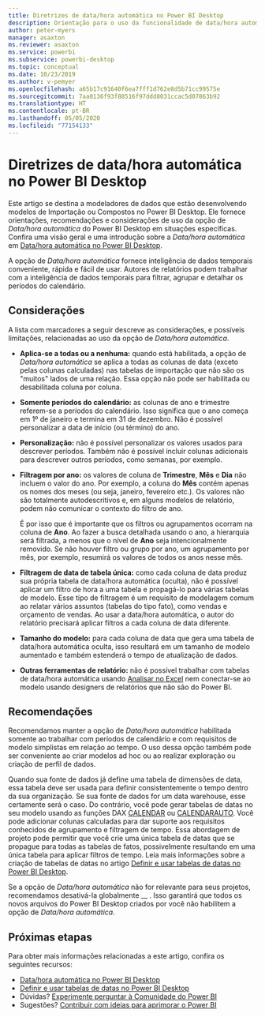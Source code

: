 ```yaml
---
title: Diretrizes de data/hora automática no Power BI Desktop
description: Orientação para o uso da funcionalidade de data/hora automática no Power BI Desktop.
author: peter-myers
manager: asaxton
ms.reviewer: asaxton
ms.service: powerbi
ms.subservice: powerbi-desktop
ms.topic: conceptual
ms.date: 10/23/2019
ms.author: v-pemyer
ms.openlocfilehash: a65b17c91640f6ea7fff1d762e8d5b71cc99575e
ms.sourcegitcommit: 7aa0136f93f88516f97ddd8031ccac5d07863b92
ms.translationtype: HT
ms.contentlocale: pt-BR
ms.lasthandoff: 05/05/2020
ms.locfileid: "77154133"
---
```

# <a name="auto-datetime-guidance-in-power-bi-desktop"></a>Diretrizes de data/hora automática no Power BI Desktop

Este artigo se destina a modeladores de dados que estão desenvolvendo modelos de Importação ou Compostos no Power BI Desktop. Ele fornece orientações, recomendações e considerações de uso da opção de _Data/hora automática_ do Power BI Desktop em situações específicas. Confira uma visão geral e uma introdução sobre a _Data/hora automática_ em [Data/hora automática no Power BI Desktop](../desktop-auto-date-time.md).

A opção de _Data/hora automática_ fornece inteligência de dados temporais conveniente, rápida e fácil de usar. Autores de relatórios podem trabalhar com a inteligência de dados temporais para filtrar, agrupar e detalhar os períodos do calendário.

## <a name="considerations"></a>Considerações

A lista com marcadores a seguir descreve as considerações, e possíveis limitações, relacionadas ao uso da opção de _Data/hora automática_.

- **Aplica-se a todas ou a nenhuma:** quando está habilitada, a opção de _Data/hora automática_ se aplica a todas as colunas de data (exceto pelas colunas calculadas) nas tabelas de importação que não são os &quot;muitos&quot; lados de uma relação. Essa opção não pode ser habilitada ou desabilitada coluna por coluna.
- **Somente períodos do calendário:** as colunas de ano e trimestre referem-se a períodos do calendário. Isso significa que o ano começa em 1º de janeiro e termina em 31 de dezembro. Não é possível personalizar a data de início (ou término) do ano.
- **Personalização:** não é possível personalizar os valores usados para descrever períodos. Também não é possível incluir colunas adicionais para descrever outros períodos, como semanas, por exemplo.
- **Filtragem por ano:** os valores de coluna de **Trimestre**, **Mês** e **Dia** não incluem o valor do ano. Por exemplo, a coluna do **Mês** contém apenas os nomes dos meses (ou seja, janeiro, fevereiro etc.). Os valores não são totalmente autodescritivos e, em alguns modelos de relatório, podem não comunicar o contexto do filtro de ano.

    É por isso que é importante que os filtros ou agrupamentos ocorram na coluna de **Ano**. Ao fazer a busca detalhada usando o ano, a hierarquia será filtrada, a menos que o nível de **Ano** seja intencionalmente removido. Se não houver filtro ou grupo por ano, um agrupamento por mês, por exemplo, resumirá os valores de todos os anos nesse mês.
- **Filtragem de data de tabela única:** como cada coluna de data produz sua própria tabela de data/hora automática (oculta), não é possível aplicar um filtro de hora a uma tabela e propagá-lo para várias tabelas de modelo. Esse tipo de filtragem é um requisito de modelagem comum ao relatar vários assuntos (tabelas do tipo fato), como vendas e orçamento de vendas. Ao usar a data/hora automática, o autor do relatório precisará aplicar filtros a cada coluna de data diferente.
- **Tamanho do modelo:** para cada coluna de data que gera uma tabela de data/hora automática oculta, isso resultará em um tamanho de modelo aumentado e também estenderá o tempo de atualização de dados.
- **Outras ferramentas de relatório:** não é possível trabalhar com tabelas de data/hora automática usando [Analisar no Excel](../service-analyze-in-excel.md) nem conectar-se ao modelo usando designers de relatórios que não são do Power BI.

## <a name="recommendations"></a>Recomendações

Recomendamos manter a opção de _Data/hora automática_ habilitada somente ao trabalhar com períodos de calendário e com requisitos de modelo simplistas em relação ao tempo. O uso dessa opção também pode ser conveniente ao criar modelos ad hoc ou ao realizar exploração ou criação de perfil de dados.

Quando sua fonte de dados já define uma tabela de dimensões de data, essa tabela deve ser usada para definir consistentemente o tempo dentro da sua organização. Se sua fonte de dados for um data warehouse, esse certamente será o caso. Do contrário, você pode gerar tabelas de datas no seu modelo usando as funções DAX [CALENDAR](/dax/calendar-function-dax) ou [CALENDARAUTO](/dax/calendarauto-function-dax). Você pode adicionar colunas calculadas para dar suporte aos requisitos conhecidos de agrupamento e filtragem de tempo. Essa abordagem de projeto pode permitir que você crie uma única tabela de datas que se propague para todas as tabelas de fatos, possivelmente resultando em uma única tabela para aplicar filtros de tempo. Leia mais informações sobre a criação de tabelas de datas no artigo [Definir e usar tabelas de datas no Power BI Desktop](../desktop-date-tables.md).

Se a opção de _Data/hora automática_ não for relevante para seus projetos, recomendamos desativá-la globalmente __ . Isso garantirá que todos os novos arquivos do Power BI Desktop criados por você não habilitem a opção de _Data/hora automática_.

## <a name="next-steps"></a>Próximas etapas

Para obter mais informações relacionadas a este artigo, confira os seguintes recursos:

- [Data/hora automática no Power BI Desktop](../desktop-auto-date-time.md)
- [Definir e usar tabelas de datas no Power BI Desktop](../desktop-date-tables.md)
- Dúvidas? [Experimente perguntar à Comunidade do Power BI](https://community.powerbi.com/)
- Sugestões? [Contribuir com ideias para aprimorar o Power BI](https://ideas.powerbi.com/)
